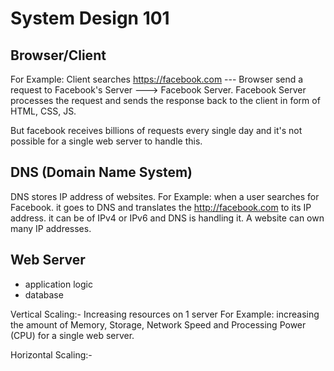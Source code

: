 # System Design 101

## Browser/Client
For Example: Client searches https://facebook.com --- Browser send a request to Facebook's Server ---> Facebook Server.
Facebook Server processes the request and sends the response back to the client in form of HTML, CSS, JS.

But facebook receives billions of requests every single day and it's not possible for a single web server to handle this.

## DNS (Domain Name System)
DNS stores IP address of websites. For Example: when a user searches for Facebook. it goes to DNS and translates the http://facebook.com to its IP address. it can be of IPv4 or IPv6 and DNS is handling it. A website can own many IP addresses. 

## Web Server
- application logic
- database

Vertical Scaling:- Increasing resources on 1 server For Example: increasing the amount of Memory, Storage, Network Speed and Processing Power (CPU) for a single web server.

Horizontal Scaling:-
